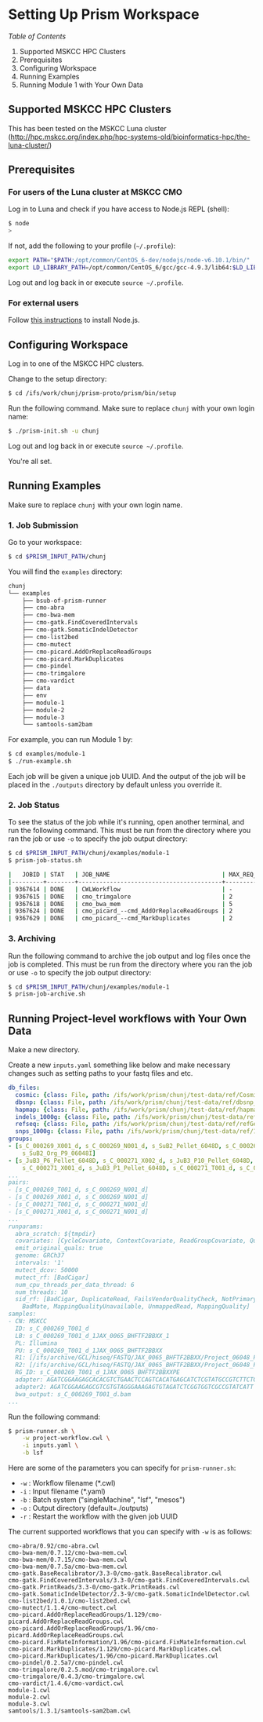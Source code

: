 # Setting Up Prism Workspace

*Table of Contents*

1. Supported MSKCC HPC Clusters
1. Prerequisites
1. Configuring Workspace
1. Running Examples
1. Running Module 1 with Your Own Data

## Supported MSKCC HPC Clusters

This has been tested on the MSKCC Luna cluster (http://hpc.mskcc.org/index.php/hpc-systems-old/bioinformatics-hpc/the-luna-cluster/)

## Prerequisites

### For users of the Luna cluster at MSKCC CMO

Log in to Luna and check if you have access to Node.js REPL (shell):

```bash
$ node
>
```

If not, add the following to your profile (`~/.profile`):

```bash
export PATH="$PATH:/opt/common/CentOS_6-dev/nodejs/node-v6.10.1/bin/"
export LD_LIBRARY_PATH=/opt/common/CentOS_6/gcc/gcc-4.9.3/lib64:$LD_LIBRARY_PATH
```

Log out and log back in or execute `source ~/.profile`.

### For external users

Follow [this instructions](./prerequisites.md) to install Node.js.

## Configuring Workspace

Log in to one of the MSKCC HPC clusters.

Change to the setup directory:

```bash
$ cd /ifs/work/chunj/prism-proto/prism/bin/setup
```

Run the following command. Make sure to replace `chunj` with your own login name:

```bash
$ ./prism-init.sh -u chunj
```

Log out and log back in or execute `source ~/.profile`.

You're all set.

## Running Examples

Make sure to replace `chunj` with your own login name.

### 1. Job Submission

Go to your workspace:

```bash
$ cd $PRISM_INPUT_PATH/chunj
```

You will find the `examples` directory:

```bash
chunj
└── examples
    ├── bsub-of-prism-runner
    ├── cmo-abra
    ├── cmo-bwa-mem
    ├── cmo-gatk.FindCoveredIntervals
    ├── cmo-gatk.SomaticIndelDetector
    ├── cmo-list2bed
    ├── cmo-mutect
    ├── cmo-picard.AddOrReplaceReadGroups
    ├── cmo-picard.MarkDuplicates
    ├── cmo-pindel
    ├── cmo-trimgalore
    ├── cmo-vardict
    ├── data
    ├── env
    ├── module-1
    ├── module-2
    ├── module-3
    └── samtools-sam2bam
```

For example, you can run Module 1 by:

```bash
$ cd examples/module-1
$ ./run-example.sh
```

Each job will be given a unique job UUID. And the output of the job will be placed in the `./outputs` directory by default unless you override it. 

### 2. Job Status

To see the status of the job while it's running, open another terminal, and run the following command. This must be run from the directory where you ran the job or use `-o` to specify the job output directory:

```bash
$ cd $PRISM_INPUT_PATH/chunj/examples/module-1
$ prism-job-status.sh

|   JOBID | STAT   | JOB_NAME                                | MAX_REQ_PROC   | EXEC_HOST   |
|---------+--------+-----------------------------------------+----------------+-------------|
| 9367614 | DONE   | CWLWorkflow                             | -              | u35         |
| 9367615 | DONE   | cmo_trimgalore                          | 2              | 2*u35       |
| 9367618 | DONE   | cmo_bwa_mem                             | 5              | 5*u35       |
| 9367624 | DONE   | cmo_picard_--cmd_AddOrReplaceReadGroups | 2              | 2*u35       |
| 9367629 | DONE   | cmo_picard_--cmd_MarkDuplicates         | 2              | 2*u35       |
```

### 3. Archiving

Run the following command to archive the job output and log files once the job is completed. This must be run from the directory where you ran the job or use `-o` to specify the job output directory:

```bash
$ cd $PRISM_INPUT_PATH/chunj/examples/module-1
$ prism-job-archive.sh
```

## Running Project-level workflows with Your Own Data

Make a new directory.

Create a new `inputs.yaml` something like below and make necessary changes such as setting paths to your fastq files and etc.

```yaml
db_files:
  cosmic: {class: File, path: /ifs/work/prism/chunj/test-data/ref/CosmicCodingMuts_v67_b37_20131024__NDS.vcf}
  dbsnp: {class: File, path: /ifs/work/prism/chunj/test-data/ref/dbsnp_138.b37.excluding_sites_after_129.vcf}
  hapmap: {class: File, path: /ifs/work/prism/chunj/test-data/ref/hapmap_3.3.b37.vcf}
  indels_1000g: {class: File, path: /ifs/work/prism/chunj/test-data/ref/Mills_and_1000G_gold_standard.indels.b37.vcf}
  refseq: {class: File, path: /ifs/work/prism/chunj/test-data/ref/refGene_b37.sorted.txt}
  snps_1000g: {class: File, path: /ifs/work/prism/chunj/test-data/ref/1000G_phase1.snps.high_confidence.b37.vcf}
groups:
- [s_C_000269_X001_d, s_C_000269_N001_d, s_SuB2_Pellet_6048D, s_C_000269_T001_d,
    s_SuB2_Org_P9_06048I]
- [s_JuB3_P6_Pellet_6048D, s_C_000271_X002_d, s_JuB3_P10_Pellet_6048D,
    s_C_000271_X001_d, s_JuB3_P1_Pellet_6048D, s_C_000271_T001_d, s_C_000271_N001_d]
...
pairs:
- [s_C_000269_T001_d, s_C_000269_N001_d]
- [s_C_000269_X001_d, s_C_000269_N001_d]
- [s_C_000271_T001_d, s_C_000271_N001_d]
- [s_C_000271_X001_d, s_C_000271_N001_d]
...
runparams:
  abra_scratch: ${tmpdir}
  covariates: [CycleCovariate, ContextCovariate, ReadGroupCovariate, QualityScoreCovariate]
  emit_original_quals: true
  genome: GRCh37
  intervals: '1'
  mutect_dcov: 50000
  mutect_rf: [BadCigar]
  num_cpu_threads_per_data_thread: 6
  num_threads: 10
  sid_rf: [BadCigar, DuplicateRead, FailsVendorQualityCheck, NotPrimaryAlignment,
    BadMate, MappingQualityUnavailable, UnmappedRead, MappingQuality]
samples:
- CN: MSKCC
  ID: s_C_000269_T001_d
  LB: s_C_000269_T001_d_1JAX_0065_BHFTF2BBXX_1
  PL: Illumina
  PU: s_C_000269_T001_d_1JAX_0065_BHFTF2BBXX
  R1: [/ifs/archive/GCL/hiseq/FASTQ/JAX_0065_BHFTF2BBXX/Project_06048_P/Sample_DS-blorg-006-T_IGO_06048_P_7/DS-blorg-006-T_IGO_06048_P_7_S33_L004_R1_001.fastq.gz]
  R2: [/ifs/archive/GCL/hiseq/FASTQ/JAX_0065_BHFTF2BBXX/Project_06048_P/Sample_DS-blorg-006-T_IGO_06048_P_7/DS-blorg-006-T_IGO_06048_P_7_S33_L004_R2_001.fastq.gz]
  RG_ID: s_C_000269_T001_d_1JAX_0065_BHFTF2BBXXPE
  adapter: AGATCGGAAGAGCACACGTCTGAACTCCAGTCACATGAGCATCTCGTATGCCGTCTTCTGCTTG
  adapter2: AGATCGGAAGAGCGTCGTGTAGGGAAAGAGTGTAGATCTCGGTGGTCGCCGTATCATT
  bwa_output: s_C_000269_T001_d.bam
...
```

Run the following command:

```bash
$ prism-runner.sh \
    -w project-workflow.cwl \
    -i inputs.yaml \
    -b lsf
```

Here are some of the parameters you can specify for `prism-runner.sh`:

- `-w` : Workflow filename (*.cwl)
- `-i` : Input filename (*.yaml)
- `-b` : Batch system ("singleMachine", "lsf", "mesos")
- `-o` : Output directory (default=./outputs)
- `-r` : Restart the workflow with the given job UUID

The current supported workflows that you can specify with `-w` is as follows:

```
cmo-abra/0.92/cmo-abra.cwl
cmo-bwa-mem/0.7.12/cmo-bwa-mem.cwl
cmo-bwa-mem/0.7.15/cmo-bwa-mem.cwl
cmo-bwa-mem/0.7.5a/cmo-bwa-mem.cwl
cmo-gatk.BaseRecalibrator/3.3-0/cmo-gatk.BaseRecalibrator.cwl
cmo-gatk.FindCoveredIntervals/3.3-0/cmo-gatk.FindCoveredIntervals.cwl
cmo-gatk.PrintReads/3.3-0/cmo-gatk.PrintReads.cwl
cmo-gatk.SomaticIndelDetector/2.3-9/cmo-gatk.SomaticIndelDetector.cwl
cmo-list2bed/1.0.1/cmo-list2bed.cwl
cmo-mutect/1.1.4/cmo-mutect.cwl
cmo-picard.AddOrReplaceReadGroups/1.129/cmo-picard.AddOrReplaceReadGroups.cwl
cmo-picard.AddOrReplaceReadGroups/1.96/cmo-picard.AddOrReplaceReadGroups.cwl
cmo-picard.FixMateInformation/1.96/cmo-picard.FixMateInformation.cwl
cmo-picard.MarkDuplicates/1.129/cmo-picard.MarkDuplicates.cwl
cmo-picard.MarkDuplicates/1.96/cmo-picard.MarkDuplicates.cwl
cmo-pindel/0.2.5a7/cmo-pindel.cwl
cmo-trimgalore/0.2.5.mod/cmo-trimgalore.cwl
cmo-trimgalore/0.4.3/cmo-trimgalore.cwl
cmo-vardict/1.4.6/cmo-vardict.cwl
module-1.cwl
module-2.cwl
module-3.cwl
samtools/1.3.1/samtools-sam2bam.cwl
```
